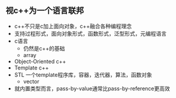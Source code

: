 ## 视c++为一个语言联邦

- c++不只是c加上面向对象，c++融合各种编程理念
- 支持过程形式，面向对象形式，函数形式，泛型形式，元编程语言
- c语言
  - 仍然是c++的基础
  - array
- Object-Oriented c++
- Template c++
- STL 一个template程序库，容器，迭代器，算法，函数对象
  - vector
- 就内置类型而言，pass-by-value通常比pass-by-reference更高效